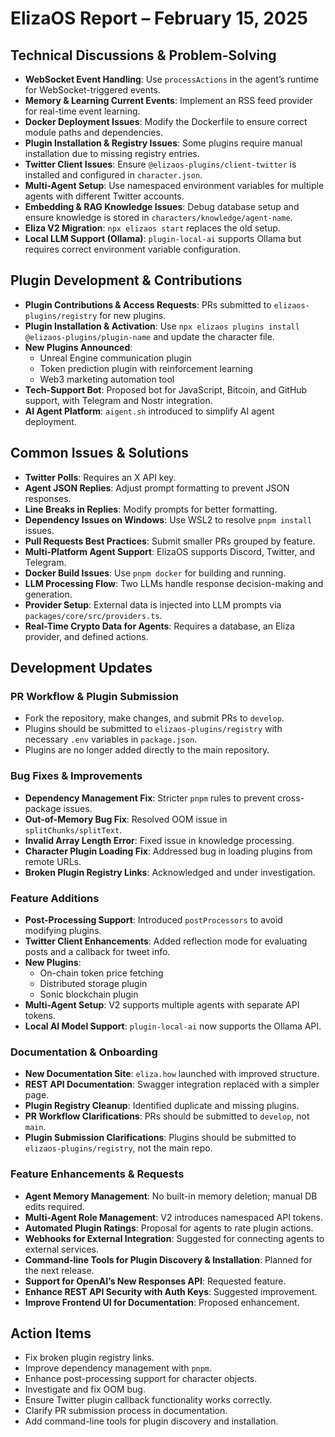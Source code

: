 # ElizaOS Report – February 15, 2025

## Technical Discussions & Problem-Solving

- **WebSocket Event Handling**: Use `processActions` in the agent’s runtime for WebSocket-triggered events.
- **Memory & Learning Current Events**: Implement an RSS feed provider for real-time event learning.
- **Docker Deployment Issues**: Modify the Dockerfile to ensure correct module paths and dependencies.
- **Plugin Installation & Registry Issues**: Some plugins require manual installation due to missing registry entries.
- **Twitter Client Issues**: Ensure `@elizaos-plugins/client-twitter` is installed and configured in `character.json`.
- **Multi-Agent Setup**: Use namespaced environment variables for multiple agents with different Twitter accounts.
- **Embedding & RAG Knowledge Issues**: Debug database setup and ensure knowledge is stored in `characters/knowledge/agent-name`.
- **Eliza V2 Migration**: `npx elizaos start` replaces the old setup.
- **Local LLM Support (Ollama)**: `plugin-local-ai` supports Ollama but requires correct environment variable configuration.

## Plugin Development & Contributions

- **Plugin Contributions & Access Requests**: PRs submitted to `elizaos-plugins/registry` for new plugins.
- **Plugin Installation & Activation**: Use `npx elizaos plugins install @elizaos-plugins/plugin-name` and update the character file.
- **New Plugins Announced**:
  - Unreal Engine communication plugin
  - Token prediction plugin with reinforcement learning
  - Web3 marketing automation tool
- **Tech-Support Bot**: Proposed bot for JavaScript, Bitcoin, and GitHub support, with Telegram and Nostr integration.
- **AI Agent Platform**: `aigent.sh` introduced to simplify AI agent deployment.

## Common Issues & Solutions

- **Twitter Polls**: Requires an X API key.
- **Agent JSON Replies**: Adjust prompt formatting to prevent JSON responses.
- **Line Breaks in Replies**: Modify prompts for better formatting.
- **Dependency Issues on Windows**: Use WSL2 to resolve `pnpm install` issues.
- **Pull Requests Best Practices**: Submit smaller PRs grouped by feature.
- **Multi-Platform Agent Support**: ElizaOS supports Discord, Twitter, and Telegram.
- **Docker Build Issues**: Use `pnpm docker` for building and running.
- **LLM Processing Flow**: Two LLMs handle response decision-making and generation.
- **Provider Setup**: External data is injected into LLM prompts via `packages/core/src/providers.ts`.
- **Real-Time Crypto Data for Agents**: Requires a database, an Eliza provider, and defined actions.

## Development Updates

### PR Workflow & Plugin Submission

- Fork the repository, make changes, and submit PRs to `develop`.
- Plugins should be submitted to `elizaos-plugins/registry` with necessary `.env` variables in `package.json`.
- Plugins are no longer added directly to the main repository.

### Bug Fixes & Improvements

- **Dependency Management Fix**: Stricter `pnpm` rules to prevent cross-package issues.
- **Out-of-Memory Bug Fix**: Resolved OOM issue in `splitChunks/splitText`.
- **Invalid Array Length Error**: Fixed issue in knowledge processing.
- **Character Plugin Loading Fix**: Addressed bug in loading plugins from remote URLs.
- **Broken Plugin Registry Links**: Acknowledged and under investigation.

### Feature Additions

- **Post-Processing Support**: Introduced `postProcessors` to avoid modifying plugins.
- **Twitter Client Enhancements**: Added reflection mode for evaluating posts and a callback for tweet info.
- **New Plugins**:
  - On-chain token price fetching
  - Distributed storage plugin
  - Sonic blockchain plugin
- **Multi-Agent Setup**: V2 supports multiple agents with separate API tokens.
- **Local AI Model Support**: `plugin-local-ai` now supports the Ollama API.

### Documentation & Onboarding

- **New Documentation Site**: `eliza.how` launched with improved structure.
- **REST API Documentation**: Swagger integration replaced with a simpler page.
- **Plugin Registry Cleanup**: Identified duplicate and missing plugins.
- **PR Workflow Clarifications**: PRs should be submitted to `develop`, not `main`.
- **Plugin Submission Clarifications**: Plugins should be submitted to `elizaos-plugins/registry`, not the main repo.

### Feature Enhancements & Requests

- **Agent Memory Management**: No built-in memory deletion; manual DB edits required.
- **Multi-Agent Role Management**: V2 introduces namespaced API tokens.
- **Automated Plugin Ratings**: Proposal for agents to rate plugin actions.
- **Webhooks for External Integration**: Suggested for connecting agents to external services.
- **Command-line Tools for Plugin Discovery & Installation**: Planned for the next release.
- **Support for OpenAI’s New Responses API**: Requested feature.
- **Enhance REST API Security with Auth Keys**: Suggested improvement.
- **Improve Frontend UI for Documentation**: Proposed enhancement.

## Action Items

- Fix broken plugin registry links.
- Improve dependency management with `pnpm`.
- Enhance post-processing support for character objects.
- Investigate and fix OOM bug.
- Ensure Twitter plugin callback functionality works correctly.
- Clarify PR submission process in documentation.
- Add command-line tools for plugin discovery and installation.

